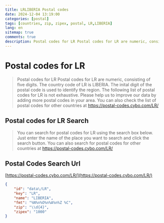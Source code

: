 ```yaml
---
title: LRLIBERIA Postal codes 
date: 2024-12-04 13:19:00
categories: [postal]
tags: [countries, zip, zipex, postal, LR,LIBERIA]
lang: en
sitemap: true
comments: true
description: Postal codes for LR Postal codes for LR are numeric, consisting of five digits. The country code of LR is LIBERIA. The inital digit of the postal code is used to identify the region. The following list of postal codes for LR is not exhaustive. Please help us to improve our data by adding more postal codes in your area. You can also check the list of postal codes for other countries at https://postal-codes.cybo.com/LR/
---
```


# Postal codes for LR
> Postal codes for LR Postal codes for LR are numeric, consisting of five digits. The country code of LR is LIBERIA. The inital digit of the postal code is used to identify the region. The following list of postal codes for LR is not exhaustive. Please help us to improve our data by adding more postal codes in your area. You can also check the list of postal codes for other countries at https://postal-codes.cybo.com/LR/

## Postal codes for LR Search 
> You can search for postal codes for LR using the search box below. Just enter the name of the place you want to search and click the search button. You can also search for postal codes for other countries at https://postal-codes.cybo.com/LR/

## Postal Codes Search Url

[https://postal-codes.cybo.com/LR/](https://postal-codes.cybo.com/LR/)
```json
{
    "id": "data\/LR",
    "key": "LR",
    "name": "LIBERIA",
    "fmt": "%N%n%O%n%A%n%Z %C",
    "zip": "\\d{4}",
    "zipex": "1000"
}
```
